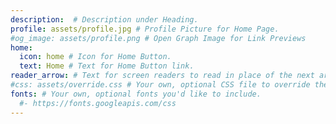 ```yaml
---
description:  # Description under Heading.
profile: assets/profile.jpg # Profile Picture for Home Page.
#og_image: assets/profile.png # Open Graph Image for Link Previews
home:
  icon: home # Icon for Home Button.
  text: Home # Text for Home Button link.
reader_arrow: # Text for screen readers to read in place of the next arrow on the Home Page.
#css: assets/override.css # Your own, optional CSS file to override theme styles.
fonts: # Your own, optional fonts you'd like to include.
  #- https://fonts.googleapis.com/css
---
```

